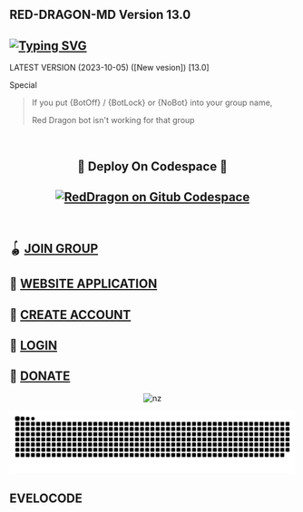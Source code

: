 ## RED-DRAGON-MD  Version 13.0

## [![Typing SVG](https://readme-typing-svg.herokuapp.com?font=Rockstar-ExtraBold&color=F33A6A&lines=𝐖𝐞𝐥𝐜𝐨𝐦𝐞+𝐓𝐨+𝙍𝙀𝘿╺+𝘿𝙍𝘼𝙂𝙊𝙉+-+𝗕𝗢𝗧.;𝙿𝙾𝚆𝙴𝚁𝙳+𝙱𝚈:+𝚁𝙴𝙳+𝙳𝚁𝙰𝙶𝙾𝙽+𝚃𝙴𝙰𝙼;ℂ𝕣𝕖𝕒𝕥𝕖𝕕+𝕓𝕪:+𝙆.𝙋𝙧𝙖𝙗𝙝𝙖𝙨𝙝𝙖;EveloCode)](http://www.reddragon.uf.uk.eu.org/)

LATEST VERSION (2023-10-05) ([New vesion]) [13.0]

Special
>If you put {BotOff} / {BotLock} or {NoBot} into your group name,
>
>Red Dragon bot isn't working for that group
>
</br>


  <h2 align="center"> 🚩  Deploy On Codespace  🚩
</h2>
<h2 align="center">  <a href="https://github.com/codespaces/new"><img title="RedDragon on Gitub Codespace" src="https://img.shields.io/badge/DEPLOY CODESPACE-h?color=black&style=for-the-badge&logo=visualstudiocode" />
</a>
</h2>
     
   <br>

## 🪀 [JOIN GROUP](https://chat.whatsapp.com/FORwZVruL31L2BaUCWT1Lp)
## 🔮 [WEBSITE APPLICATION](http://www.reddragon.uf.uk.eu.org/)
## 🔮 [CREATE ACCOUNT](http://www.reddragon.uf.uk.eu.org/signup)
## 🔮 [LOGIN](http://www.reddragon.uf.uk.eu.org/login)
## 🥰 [DONATE](http://www.reddragon.uf.uk.eu.org/donate)

<p align="center">
    <img src="https://i.ibb.co/6tCrPD6/image-downloader-1654443961039.gif" alt="nz" width="350"/>
</p>

<p align="center">
    <img src="https://github.com/Platane/snk/raw/output/github-contribution-grid-snake.svg" alt="nz" width="700"/>
</p>

## EVELOCODE
